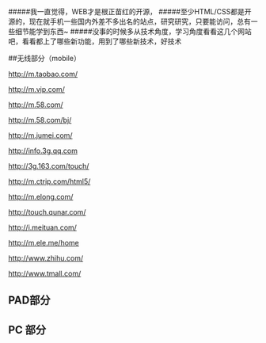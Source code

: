 #####我一直觉得，WEB才是根正苗红的开源，
#####至少HTML/CSS都是开源的，现在就手机一些国内外差不多出名的站点，研究研究，只要能访问，总有一些细节能学到东西~
#####没事的时候多从技术角度，学习角度看看这几个网站吧，看看都上了哪些新功能，用到了哪些新技术，好技术

##无线部分（mobile）

http://m.taobao.com/

http://m.vip.com/

http://m.58.com/

http://m.58.com/bj/

http://m.jumei.com/

http://info.3g.qq.com

http://3g.163.com/touch/

http://m.ctrip.com/html5/

http://m.elong.com/

http://touch.qunar.com/

http://i.meituan.com/

http://m.ele.me/home

http://www.zhihu.com/

http://www.tmall.com/

## PAD部分

## PC 部分
